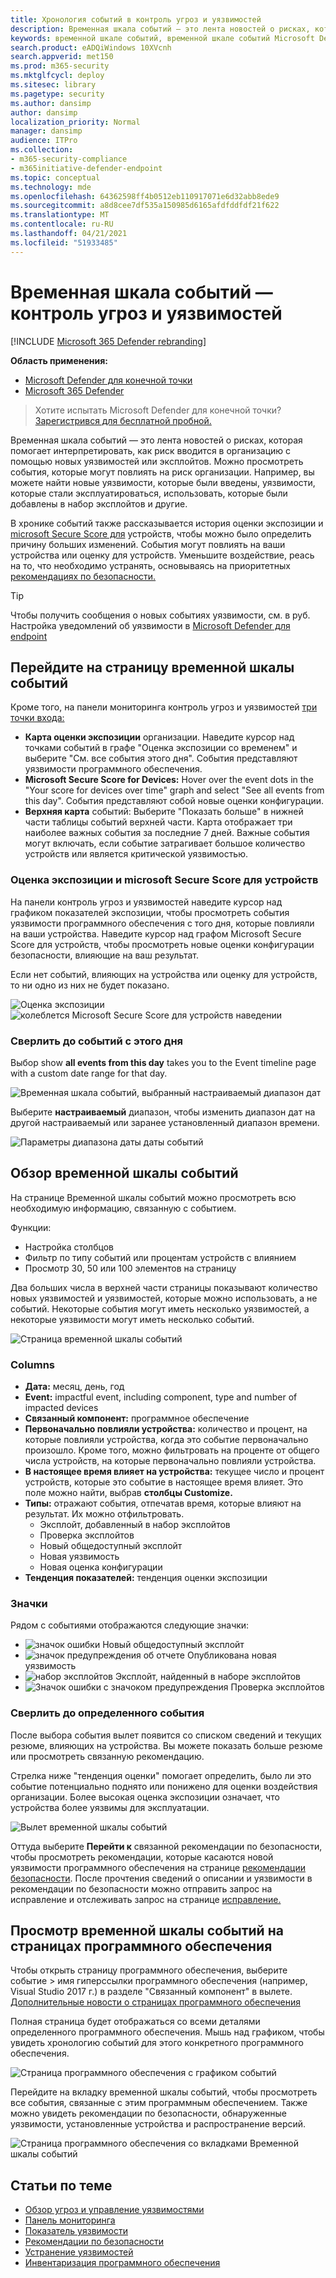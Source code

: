 ```yaml
---
title: Хронология событий в контроль угроз и уязвимостей
description: Временная шкала событий — это лента новостей о рисках, которая позволяет интерпретировать, как вводится риск в организацию и какие меры по ее снижению были смягчаемы.
keywords: временной шкале событий, временной шкале событий Microsoft Defender для конечных точек, временной шкале событий Microsoft Defender для конечной точки, контроль угроз и уязвимостей, Microsoft Defender для endpoint
search.product: eADQiWindows 10XVcnh
search.appverid: met150
ms.prod: m365-security
ms.mktglfcycl: deploy
ms.sitesec: library
ms.pagetype: security
ms.author: dansimp
author: dansimp
localization_priority: Normal
manager: dansimp
audience: ITPro
ms.collection:
- m365-security-compliance
- m365initiative-defender-endpoint
ms.topic: conceptual
ms.technology: mde
ms.openlocfilehash: 64362598ff4b0512eb110917071e6d32abb8ede9
ms.sourcegitcommit: a8d8cee7df535a150985d6165afdfddfdf21f622
ms.translationtype: MT
ms.contentlocale: ru-RU
ms.lasthandoff: 04/21/2021
ms.locfileid: "51933485"
---
```

# <a name="event-timeline---threat-and-vulnerability-management"></a>Временная шкала событий — контроль угроз и уязвимостей

[!INCLUDE [Microsoft 365 Defender rebranding](../../includes/microsoft-defender.md)]


**Область применения:**
- [Microsoft Defender для конечной точки](https://go.microsoft.com/fwlink/?linkid=2154037)
- [Microsoft 365 Defender](https://go.microsoft.com/fwlink/?linkid=2118804)

>Хотите испытать Microsoft Defender для конечной точки? [Зарегистрився для бесплатной пробной.](https://www.microsoft.com/microsoft-365/windows/microsoft-defender-atp?ocid=docs-wdatp-portaloverview-abovefoldlink)

Временная шкала событий — это лента новостей о рисках, которая помогает интерпретировать, как риск вводится в организацию с помощью новых уязвимостей или эксплойтов. Можно просмотреть события, которые могут повлиять на риск организации. Например, вы можете найти новые уязвимости, которые были введены, уязвимости, которые стали эксплуатироваться, использовать, которые были добавлены в набор эксплойтов и другие.

В хронике событий также [](tvm-exposure-score.md) рассказывается история оценки экспозиции и [microsoft Secure Score для](tvm-microsoft-secure-score-devices.md) устройств, чтобы можно было определить причину больших изменений. События могут повлиять на ваши устройства или оценку для устройств. Уменьшите воздействие, реась на то, что необходимо устранять, основываясь на приоритетных [рекомендациях по безопасности.](tvm-security-recommendation.md)

>[!TIP]
>Чтобы получить сообщения о новых событиях уязвимости, см. в руб. Настройка уведомлений об уязвимости в [Microsoft Defender для endpoint](configure-vulnerability-email-notifications.md)

## <a name="navigate-to-the-event-timeline-page"></a>Перейдите на страницу временной шкалы событий

Кроме того, на панели мониторинга контроль угроз и уязвимостей [три точки входа:](tvm-dashboard-insights.md)

- **Карта оценки экспозиции** организации. Наведите курсор над точками событий в графе "Оценка экспозиции со временем" и выберите "См. все события этого дня". События представляют уязвимости программного обеспечения.
- **Microsoft Secure Score for Devices:** Hover over the event dots in the "Your score for devices over time" graph and select "See all events from this day". События представляют собой новые оценки конфигурации.
- **Верхняя карта** событий: Выберите "Показать больше" в нижней части таблицы событий верхней части. Карта отображает три наиболее важных события за последние 7 дней. Важные события могут включать, если событие затрагивает большое количество устройств или является критической уязвимостью.

### <a name="exposure-score-and-microsoft-secure-score-for-devices-graphs"></a>Оценка экспозиции и microsoft Secure Score для устройств

На панели контроль угроз и уязвимостей наведите курсор над графиком показателей экспозиции, чтобы просмотреть события уязвимости программного обеспечения с того дня, которые повлияли на ваши устройства. Наведите курсор над графом Microsoft Secure Score для устройств, чтобы просмотреть новые оценки конфигурации безопасности, влияющие на ваш результат.

Если нет событий, влияющих на устройства или оценку для устройств, то ни одно из них не будет показано.

![Оценка экспозиции ](images/tvm-event-timeline-exposure-score350.png) 
 ![ колеблется Microsoft Secure Score для устройств наведении](images/tvm-event-timeline-device-hover360.png)

### <a name="drill-down-to-events-from-that-day"></a>Сверлить до событий с этого дня

Выбор show **all events from this day** takes you to the Event timeline page with a custom date range for that day.

![Временная шкала событий, выбранный настраиваемый диапазон дат](images/tvm-event-timeline-drilldown.png)

Выберите **настраиваемый** диапазон, чтобы изменить диапазон дат на другой настраиваемый или заранее установленный диапазон времени.

![Параметры диапазона даты даты событий](images/tvm-event-timeline-dates.png)

## <a name="event-timeline-overview"></a>Обзор временной шкалы событий

На странице Временной шкалы событий можно просмотреть всю необходимую информацию, связанную с событием. 

Функции:

- Настройка столбцов
- Фильтр по типу событий или процентам устройств с влиянием
- Просмотр 30, 50 или 100 элементов на страницу

Два больших числа в верхней части страницы показывают количество новых уязвимостей и уязвимостей, которые можно использовать, а не событий. Некоторые события могут иметь несколько уязвимостей, а некоторые уязвимости могут иметь несколько событий.

![Страница временной шкалы событий](images/tvm-event-timeline-overview-mixed-type.png)

### <a name="columns"></a>Columns

- **Дата:** месяц, день, год
- **Event:** impactful event, including component, type and number of impacted devices
- **Связанный компонент:** программное обеспечение
- **Первоначально повлияли устройства:** количество и процент, на которые повлияли устройства, когда это событие первоначально произошло. Кроме того, можно фильтровать на проценте от общего числа устройств, на которые первоначально повлияли устройства.
- **В настоящее время влияет на устройства:** текущее число и процент устройств, которые это событие в настоящее время влияет. Это поле можно найти, выбрав **столбцы Customize.**
- **Типы:** отражают события, отпечатав время, которые влияют на результат. Их можно отфильтровать.
    - Эксплойт, добавленный в набор эксплойтов
    - Проверка эксплойтов
    - Новый общедоступный эксплойт
    - Новая уязвимость
    - Новая оценка конфигурации
- **Тенденция показателей:** тенденция оценки экспозиции

### <a name="icons"></a>Значки

Рядом с событиями отображаются следующие значки:

- ![значок ошибки](images/tvm-black-bug-icon.png) Новый общедоступный эксплойт
- ![значок предупреждения об отчете](images/report-warning-icon.png) Опубликована новая уязвимость
- ![набор эксплойтов](images/bug-lightning-icon2.png) Эксплойт, найденный в наборе эксплойтов
- ![Значок ошибки с значоком предупреждения](images/bug-caution-icon2.png) Проверка эксплойтов

### <a name="drill-down-to-a-specific-event"></a>Сверлить до определенного события

После выбора события вылет появится со списком сведений и текущих резюме, влияющих на устройства. Вы можете показать больше резюме или просмотреть связанную рекомендацию.

Стрелка ниже "тенденция оценки" помогает определить, было ли это событие потенциально поднято или понижено для оценки воздействия организации. Более высокая оценка экспозиции означает, что устройства более уязвимы для эксплуатации.

![Вылет временной шкалы событий](images/tvm-event-timeline-flyout500.png)

Оттуда выберите **Перейти к** связанной рекомендации по безопасности, чтобы просмотреть рекомендации, которые касаются новой уязвимости программного обеспечения на странице [рекомендации безопасности](tvm-security-recommendation.md). После прочтения сведений о описании и уязвимости в рекомендации по безопасности можно отправить запрос на исправление и отслеживать запрос на странице [исправление.](tvm-remediation.md)  

## <a name="view-event-timelines-in-software-pages"></a>Просмотр временной шкалы событий на страницах программного обеспечения

Чтобы открыть страницу программного обеспечения, выберите событие > имя гиперссылки программного обеспечения (например, Visual Studio 2017 г.) в разделе "Связанный компонент" в вылете. [Дополнительные новости о страницах программного обеспечения](tvm-software-inventory.md#software-pages)

Полная страница будет отображаться со всеми деталями определенного программного обеспечения. Мышь над графиком, чтобы увидеть хронологию событий для этого конкретного программного обеспечения.

![Страница программного обеспечения с графиком событий](images/tvm-event-timeline-software2.png)

Перейдите на вкладку временной шкалы событий, чтобы просмотреть все события, связанные с этим программным обеспечением. Также можно увидеть рекомендации по безопасности, обнаруженные уязвимости, установленные устройства и распространение версий.

![Страница программного обеспечения со вкладками Временной шкалы событий](images/tvm-event-timeline-software-pages.png)

## <a name="related-topics"></a>Статьи по теме

- [Обзор угроз и управление уязвимостями](next-gen-threat-and-vuln-mgt.md)
- [Панель мониторинга](tvm-dashboard-insights.md)
- [Показатель уязвимости](tvm-exposure-score.md)
- [Рекомендации по безопасности](tvm-security-recommendation.md)
- [Устранение уязвимостей](tvm-remediation.md)
- [Инвентаризация программного обеспечения](tvm-software-inventory.md)

